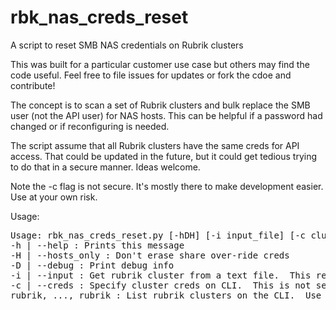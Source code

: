 # rbk_nas_creds_reset
A script to reset SMB NAS credentials on Rubrik clusters

This was built for a particular customer use case but others may find the code useful.  Feel free to file issues for updates or fork the cdoe and contribute!

The concept is to scan a set of Rubrik clusters and bulk replace the SMB user (not the API user) for NAS hosts.  This can be helpful if a password had changed or if reconfiguring is needed.

The script assume that all Rubrik clusters have the same creds for API access.  That could be updated in the future, but it could get tedious trying to do that in a secure manner.  Ideas welcome.

Note the -c flag is not secure.  It's mostly there to make development easier.  Use at your own risk.

Usage:

<pre>
Usage: rbk_nas_creds_reset.py [-hDH] [-i input_file] [-c cluster_creds] [rubrik,rubrik,...,rubrik]
-h | --help : Prints this message
-H | --hosts_only : Don't erase share over-ride creds
-D | --debug : Print debug info
-i | --input : Get rubrik cluster from a text file.  This replaces listing them on the CLI
-c | --creds : Specify cluster creds on CLI.  This is not secure.
rubrik, ..., rubrik : List rubrik clusters on the CLI.  Use this if not using -i
</pre>
